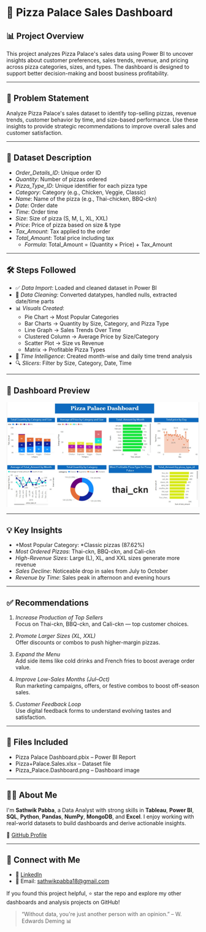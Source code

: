 # 🍕 Pizza Palace Sales Dashboard

## 📊 Project Overview

This project analyzes Pizza Palace's sales data using Power BI to uncover insights about customer preferences, sales trends, revenue, and pricing across pizza categories, sizes, and types. The dashboard is designed to support better decision-making and boost business profitability.

---

## 🧩 Problem Statement

Analyze Pizza Palace's sales dataset to identify top-selling pizzas, revenue trends, customer behavior by time, and size-based performance. Use these insights to provide strategic recommendations to improve overall sales and customer satisfaction.

---

## 📁 Dataset Description

- *Order_Details_ID*: Unique order ID  
- *Quantity*: Number of pizzas ordered  
- *Pizza_Type_ID*: Unique identifier for each pizza type  
- *Category*: Category (e.g., Chicken, Veggie, Classic)  
- *Name*: Name of the pizza (e.g., Thai-chicken, BBQ-ckn)  
- *Date*: Order date  
- *Time*: Order time  
- *Size*: Size of pizza (S, M, L, XL, XXL)  
- *Price*: Price of pizza based on size & type  
- *Tax_Amount*: Tax applied to the order  
- *Total_Amount*: Total price including tax  
  - *Formula*: Total_Amount = (Quantity × Price) + Tax_Amount

---

## 🛠 Steps Followed

- ✅ *Data Import*: Loaded and cleaned dataset in Power BI  
- 🧹 *Data Cleaning*: Converted datatypes, handled nulls, extracted date/time parts  
- 📊 *Visuals Created*:
  - Pie Chart → Most Popular Categories  
  - Bar Charts → Quantity by Size, Category, and Pizza Type  
  - Line Graph → Sales Trends Over Time  
  - Clustered Column → Average Price by Size/Category  
  - Scatter Plot → Size vs Revenue  
  - Matrix → Profitable Pizza Types  
- 🔄 *Time Intelligence*: Created month-wise and daily time trend analysis  
- 🔍 *Slicers*: Filter by Size, Category, Date, Time  

---

## 📸 Dashboard Preview

![Pizza Palace Dashboard](https://github.com/pabbasathwik/Pizza-Palace-Dashboard/blob/main/Pizza%20Palace.Dashboard.jpg)

---

## 💡 Key Insights

- *Most Popular Category: *Classic pizzas (87.62%)  
- *Most Ordered Pizzas*: Thai-ckn, BBQ-ckn, and Cali-ckn  
- *High-Revenue Sizes*: Large (L), XL, and XXL sizes generate more revenue  
- *Sales Decline*: Noticeable drop in sales from July to October  
- *Revenue by Time*: Sales peak in afternoon and evening hours  

---

## ✅ Recommendations

1. *Increase Production of Top Sellers*  
   Focus on Thai-ckn, BBQ-ckn, and Cali-ckn — top customer choices.

2. *Promote Larger Sizes (XL, XXL)*  
   Offer discounts or combos to push higher-margin pizzas.

3. *Expand the Menu*  
   Add side items like cold drinks and French fries to boost average order value.

4. *Improve Low-Sales Months (Jul–Oct)*  
   Run marketing campaigns, offers, or festive combos to boost off-season sales.

5. *Customer Feedback Loop*  
   Use digital feedback forms to understand evolving tastes and satisfaction.

---

## 📁 Files Included

- Pizza Palace Dashboard.pbix – Power BI Report  
- Pizza+Palace.Sales.xlsx – Dataset file  
- Pizza_Palace.Dashboard.png – Dashboard image  

---

## 🙋‍♂️ About Me

I'm **Sathwik Pabba**, a Data Analyst with strong skills in **Tableau**, **Power BI**, **SQL**, **Python**, **Pandas**, **NumPy**, **MongoDB**, and **Excel**. I enjoy working with real-world datasets to build dashboards and derive actionable insights.

🔗 [GitHub Profile](https://github.com/pabbasathwik)

---

## 📣 Connect with Me

- 💼 [LinkedIn](https://linkedin.com/in/sathwikpabba)  
- 📧 Email: [sathwikpabba18@gmail.com](mailto:sathwikpabba18@gmail.com)

If you found this project helpful, ⭐ star the repo and explore my other dashboards and analysis projects on GitHub!

> “Without data, you're just another person with an opinion.” – W. Edwards Deming 📊
